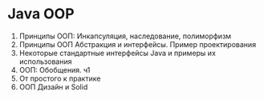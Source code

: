# Java OOP

1. Принципы ООП: Инкапсуляция, наследование, полиморфизм
2. Принципы ООП Абстракция и интерфейсы. Пример проектирования
3. Некоторые стандартные интерфейсы Java и примеры их использования
4. ООП: Обобщения. ч1
5. От простого к практике
6. ООП Дизайн и Solid
